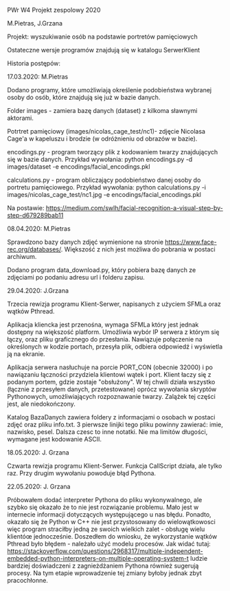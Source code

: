 PWr W4 Projekt zespolowy 2020

M.Pietras, J.Grzana

Projekt: wyszukiwanie osób na podstawie portretów pamięciowych

Ostateczne wersje programów znajdują się w katalogu SerwerKlient


Historia postępów:

17.03.2020: M.Pietras

Dodano programy, które umożliwiają określenie podobieństwa wybranej osoby do osób, które znajdują się już w bazie danych.

Folder images - zamiera bazę danych (dataset) z kilkoma sławnymi aktorami.

Potrtret pamięciowy (images/nicolas_cage_test/nc1)- zdjęcie Nicolasa Cage'a w kapeluszu i brodzie (w odróżnieniu od obrazów w bazie).

encodings.py - program tworzący plik z kodowaniem twarzy znajdujących się w bazie danych. Przykład wywołania: python encodings.py -d 
images/dataset -e encodings/facial_encodings.pkl   

calculations.py - program obliczający podobieństwo danej osoby do portretu pamięciowego. Przykład wywołania: python calculations.py -i images/nicolas_cage_test/nc1.jpg -e encodings/facial_encodings.pkl   

Na postawie: https://medium.com/swlh/facial-recognition-a-visual-step-by-step-d679289bab11


08.04.2020: M.Pietras

Sprawdzono bazy danych zdjęć wymienione na stronie https://www.face-rec.org/databases/. Większość z nich jest możliwa do pobrania w postaci archiwum. 

Dodano program data_download.py, który pobiera bazę danych ze zdjęciami po podaniu adresu url i folderu zapisu.

29.04.2020: J.Grzana

Trzecia rewizja programu Klient-Serwer, napisanych z użyciem SFMLa oraz wątków Pthread. 

Aplikacja kliencka jest przenośna, wymaga SFMLa który jest jednak dostępny na większość platform. Umożliwia wybór IP serwera z którym się łączy, oraz pliku graficznego do przesłania. Nawiązuje połączenie na określonych w kodzie portach, przesyła plik, odbiera odpowiedź i wyświetla ją na ekranie. 

Aplikacja serwera nasłuchuje na porcie PORT_CON (obecnie 32000) i po nawiązaniu łączności przydziela klientowi wątek i port. Klient łaczy się z podanym portem, gdzie zostaje "obsłużony". W tej chwili działa wszystko (łącznie z przesyłem danych, przetestowane) oprócz wywołania skryptów Pythonowych, umożliwiających rozpoznawanie twarzy. Zalążek tej części jest, ale niedokończony.

Katalog BazaDanych zawiera foldery z informacjami o osobach w postaci zdjęć oraz pliku info.txt. 3 pierwsze linijki tego pliku powinny zawierać: imie, nazwisko, pesel. Dalsza czesc to inne notatki. Nie ma limitów długości, wymagane jest kodowanie ASCII. 

18.05.2020: J. Grzana

Czwarta rewizja programu Klient-Serwer.
Funkcja CallScript działa, ale tylko raz. Przy drugim wywołaniu powoduje błąd Pythona. 

22.05.2020: J. Grzana

Próbowałem dodać interpreter Pythona do pliku wykonywalnego, ale szybko się okazało że to nie jest rozwiązanie problemu. Mało jest w internecie informacji dotyczących występującego u nas błędu. Ponadto, okazało się że Python w C++ nie jest przystosowany do wielowątkowosci więc program straciłby jedną ze swoich wielkich zalet - obsługę wielu klientóœ jednocześnie. Doszedłem do wniosku, że wykorzystanie wątków Pthread było błędem - należało użyć modelu procesów. Jak widać tutaj: https://stackoverflow.com/questions/2968317/multiple-independent-embedded-python-interpreters-on-multiple-operating-system-t ludzie bardziej doświadczeni z zagnieżdżaniem Pythona również sugerują procesy. Na tym etapie wprowadzenie tej zmiany byłoby jednak zbyt pracochłonne.
